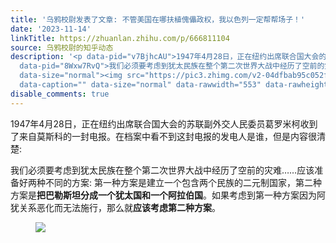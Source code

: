 ```yaml
---
title: '乌鸦校尉发表了文章: 不管美国在哪扶植傀儡政权，我以色列一定帮帮场子！'
date: '2023-11-14'
linkTitle: https://zhuanlan.zhihu.com/p/666811104
source: 乌鸦校尉的知乎动态
description: '<p data-pid="v7BjhcAU">1947年4月28日，正在纽约出席联合国大会的苏联副外交人民委员葛罗米柯收到了来自莫斯科的一封电报。在档案中看不到这封电报的发电人是谁，但是内容很清楚:</p><p
  data-pid="8Wxw7RvQ">我们必须要考虑到犹太民族在整个第二次世界大战中经历了空前的灾难……应该准备好两种不同的方案: 第一种方案是建立一个包含两个民族的二元制国家，第二种方案是<b>把巴勒斯坦分成一个犹太国和一个阿拉伯国</b>。如果考虑到第一种方案因为阿犹关系恶化而无法施行，那么就<b>应该考虑第二种方案</b>。</p><figure
  data-size="normal"><img src="https://pic3.zhimg.com/v2-04dfbab95c052fecaf46dfb52ff4556e_1440w.jpg"
  data-caption="" data-size="normal" data-rawwidth="553" data-rawheight="345"  ...'
disable_comments: true
---
```

<p data-pid="v7BjhcAU">1947年4月28日，正在纽约出席联合国大会的苏联副外交人民委员葛罗米柯收到了来自莫斯科的一封电报。在档案中看不到这封电报的发电人是谁，但是内容很清楚:</p><p data-pid="8Wxw7RvQ">我们必须要考虑到犹太民族在整个第二次世界大战中经历了空前的灾难……应该准备好两种不同的方案: 第一种方案是建立一个包含两个民族的二元制国家，第二种方案是<b>把巴勒斯坦分成一个犹太国和一个阿拉伯国</b>。如果考虑到第一种方案因为阿犹关系恶化而无法施行，那么就<b>应该考虑第二种方案</b>。</p><figure data-size="normal"><img src="https://pic3.zhimg.com/v2-04dfbab95c052fecaf46dfb52ff4556e_1440w.jpg" data-caption="" data-size="normal" data-rawwidth="553" data-rawheight="345"  ...